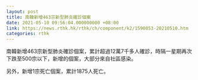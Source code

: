 ```yaml
---
layout: post
title: 南韓新增463宗新型肺炎確診個案
date: 2021-05-10 09:56:04.000000000 +08:00
link: https://news.rthk.hk/rthk/ch/component/k2/1590053-20210510.htm
categories: rthk
---
```


南韓新增463宗新型肺炎確診個案，累計超過12萬7千多人確診，時隔一星期再次下跌至500宗以下，新增的個案，大部分來自社區感染。

另外，新增1宗死亡個案，累計1875人死亡。
